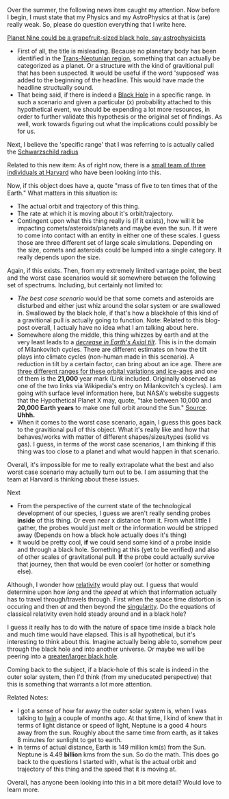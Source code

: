 Over the summer, the following news item caught my attention. Now before I begin, I must state that my Physics and my AstroPhysics at that is (are) really weak. So, please do question everything that I write here.

[Planet Nine could be a grapefruit-sized black hole, say astrophysicists](https://www.sciencefocus.com/news/planet-nine-could-be-a-grapefruit-sized-black-hole-say-astrophysicists/)

* First of all, the title is misleading. Because no planetary body has been identified in the [Trans-Neptunian region](https://en.wikipedia.org/wiki/Planets_beyond_Neptune), something that can actually be categorized as a planet. Or a structure with the kind of gravitional pull that has been suspected. It would be useful if the word 'supposed' was added to the beginning of the headline. This would have made the headline structually sound.
* That being said, if there is indeed a [Black Hole](https://en.wikipedia.org/wiki/Black_hole#:~:text=A%20black%20hole%20is%20a,to%20form%20a%20black%20hole.) in a specific range. In such a scenario and given a particular (x) probability attached to this hypothetical event, we should be expending a lot more resources, in order to further validate this hypothesis or the original set of findings. As well, work towards figuring out what the implications could possibly be for us.

Next, I believe the 'specific range' that I was referring to is actually called the [Schwarzschild radius](https://en.wikipedia.org/wiki/Schwarzschild_radius)

Related to this new item:  As of right now, there is a [small team of three individuals at Harvard](https://www.cfa.harvard.edu/news/2020-13) who have been looking into this. 

Now, if this object does have a, quote "mass of five to ten times that of the Earth." What matters in this situation is:
* The actual orbit and trajectory of this thing. 
* The rate at which it is moving about it's orbit/trajectory. 
* Contingent upon what this thing really is (if it exists), how will it be impacting comets/asteroids/planets and maybe even the sun. If it were to come into contact with an entity in either one of these scales. I guess those are three different set of large scale simulations. Depending on the size, comets and asteroids could be lumped into a single category. It really depends upon the size. 

Again, if this exists. Then, from my extremely limited vantage point, the best and the worst case scenarios would sit somewhere between the following set of spectrums. Including, but certainly not limited to:
* *The best case scenario* would be that some comets and asteroids are disturbed and either just whiz around the solar system or are swallowed in. Swallowed by the black hole, if that's how a blackhole of this kind of a gravitional pull is actually going to function. Note: Related to this blog-post overall, I actualy have no idea what I am talking about here. 
* Somewhere along the middle, this thing whizzes by earth and at the very least leads to a [*decrease in Earth's Axial tilt*](https://en.wikipedia.org/wiki/Milankovitch_cycles#Axial_tilt_(obliquity)). This is in the domain of Milankovitch cycles. There are different estimates on how the tilt plays into climate cycles (non-human made in this scenario). A reduction in tilt by a certain factor, can bring about an ice age. There are [three different ranges for these orbital variations and ice-ages](https://phys.org/news/2017-01-earth-orbital-variations-sea-ice.html) and one of them is the **21,000** year mark (Link included. Originally observed as one of the two links via Wikipedia's entry on Milankovitch's cycles). I am going with surface level information here, but NASA's website suggests that the Hypothetical Planet X may, quote, "take between 10,000 and **20,000 Earth years** to make one full orbit around the Sun." [Source](https://solarsystem.nasa.gov/planets/hypothetical-planet-x/in-depth/). **Uhhh.**  
* When it comes to the worst case scenario, again, I guess this goes back to the gravitional pull of this object. What it's really like and how that behaves/works with matter of different shapes/sizes/types (solid vs gas). I guess, in terms of the worst case scenarios, I am thinking if this thing was too close to a planet and what would happen in that scenario.

Overall, it's impossible for me to really extrapolate what the best and also worst case scenario may actually turn out to be. I am assuming that the team at Harvard is thinking about these issues.

Next
* From the perspective of the current state of the technological development of our species, I guess we aren't really sending probes **inside** of this thing. Or even near x distance from it. From what little I gather, the probes would just melt or the information would be stripped away (Depends on how a black hole actually does it's thing)
* It would be pretty cool, **if** we could send some kind of a probe inside and through a black hole. Something at this (yet to be verified) and also of other scales of gravitational pull. **If** the probe could actually survive that journey, then that would be even cooler! (or hotter or something else). 

Although, I wonder how [relativity](https://en.wikipedia.org/wiki/Theory_of_relativity) would play out. I guess that would determine upon how *long* and the *speed* at which that information actually has to travel through/travels through. First when the space time distortion is occuring and then *at* and then beyond the [singularity](https://en.wikipedia.org/wiki/Gravitational_singularity). Do the equations of classical relativity even hold steady around and in a black hole? 

I guess it really has to do with the nature of space time inside a black hole and much time would have elapsed. This is all hypothetical, but it's interesting to think about this. Imagine actually being able to, somehow peer through the black hole and into another universe. Or maybe we will be peering into a [greater/larger black hole](https://en.wikipedia.org/wiki/Multiverse#Black-hole_cosmology).

Coming back to the subject, if a black-hole of this scale is indeed in the outer solar system, then I'd think (from my uneducated perspective) that this is something that warrants a lot more attention.

Related Notes:
* I got a sense of how far away the outer solar system is, when I was talking to [Iwin](https://www.linkedin.com/in/iwinmatthew) a couple of months ago. At that time, I kind of knew that in terms of light distance or speed of light, Neptune is a good 4 hours away from the sun. Roughly about the same time from earth, as it takes 8 minutes for sunlight to get to earth. 
* In terms of actual distance, Earth is 149 million km(s) from the Sun. Neptune is 4.49 **billion** kms from the sun. So do the math. This does go back to the questions I started with, what is the actual orbit and trajectory of this thing and the speed that it is moving at. 

Overall, has anyone been looking into this in a bit more detail? Would love to learn more.
